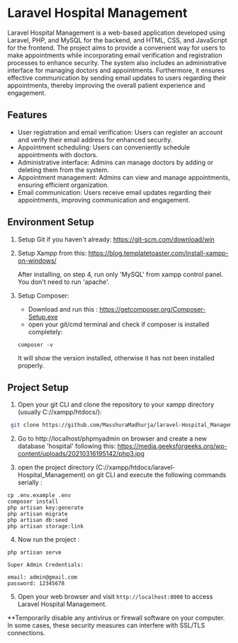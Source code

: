 # Laravel Hospital Management

Laravel Hospital Management is a web-based application developed using Laravel, PHP, and MySQL for the backend, and HTML, CSS, and JavaScript for the frontend. The project aims to provide a convenient way for users to make appointments while incorporating email verification and registration processes to enhance security. The system also includes an administrative interface for managing doctors and appointments. Furthermore, it ensures effective communication by sending email updates to users regarding their appointments, thereby improving the overall patient experience and engagement.

## Features

- User registration and email verification: Users can register an account and verify their email address for enhanced security.
- Appointment scheduling: Users can conveniently schedule appointments with doctors.
- Administrative interface: Admins can manage doctors by adding or deleting them from the system.
- Appointment management: Admins can view and manage appointments, ensuring efficient organization.
- Email communication: Users receive email updates regarding their appointments, improving communication and engagement.

## Environment Setup

1. Setup Git if you haven't already: https://git-scm.com/download/win

2. Setup Xampp from this: 
    https://blog.templatetoaster.com/install-xampp-on-windows/

    After installing, on step 4, run only 'MySQL' from xampp control panel. You don't need to run 'apache'.

3. Setup Composer: 
    - Download and run this : https://getcomposer.org/Composer-Setup.exe
    - open your git/cmd terminal and check if composer is installed completely:
    ```
    composer -v   
    ```
    It will show the version installed, otherwise it has not been installed properly.

## Project Setup
1. Open your git CLI and clone the repository to your xampp directory (usually C://xampp/htdocs/):
  ```bash
   git clone https://github.com/MasshuraMadhurja/laravel-Hospital_Management.git
   ```

2. Go to http://localhost/phpmyadmin on browser and create a new database 'hospital' following this: 
https://media.geeksforgeeks.org/wp-content/uploads/20210316195142/php3.jpg

3. open the project directory (C://xampp/htdocs/laravel-Hospital_Management) on git CLI and execute the following commands serially : 

```
cp .env.example .env
composer install
php artisan key:generate
php artisan migrate
php artisan db:seed
php artisan storage:link
```

4. Now run the project : 

```
php artisan serve
```


```
Super Admin Credentials:

email: admin@gmail.com
password: 12345678

```
5. Open your web browser and visit `http://localhost:8000` to access Laravel Hospital Management.

**Temporarily disable any antivirus or firewall software on your computer. In some cases, these security measures can interfere with SSL/TLS connections.

